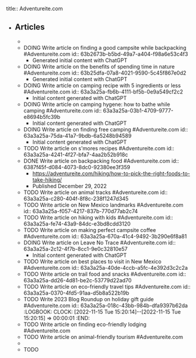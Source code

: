 title:: Adventureite.com

- ## Articles
	-
	- DOING Write article on finding a good campsite while backpacking #Adventureite.com
	  id:: 63b2673b-b5bd-49a7-a404-f98a6e53c4f3
		- Generated initial content with ChatGPT
	- DOING Write article on the benefits of spending time in nature #Adventureite.com
	  id:: 63b25dfa-07a8-4021-9590-5c45f867e0d2
		- Generated initial content with ChatGPT
	- DOING Write article on camping recipe with 5 ingredients or less #Adventureite.com
	  id:: 63a3a25a-fb6b-4111-bf5b-0e9a549cf2c2
		- Initial content generated with ChatGPT
	- DOING Write article on camping hygene: how to bathe while camping #Adventureite.com
	  id:: 63a3a25a-03b1-4709-9777-e8694b5fc39b
		- Initial content generated with ChatGPT
	- DOING Write article on finding free camping #Adventureite.com
	  id:: 63a3a25a-75da-41a7-9bdb-6a5248b94589
		- Initial content generated with ChatGPT
	- TODO Write article on s'mores recipes #Adventureite.com
	  id:: 63a3a25a-4241-4f27-bfa7-4aa2b52b918c
	- DONE Write article on backpacking food #Adventureite.com
	  id:: 6387f45f-d084-4073-8dc0-92380ee3f359
		- https://adventureite.com/hiking/how-to-pick-the-right-foods-to-take-hiking/
		- Published December 29, 2022
	- TODO Write article on animal tracks #Adventureite.com
	  id:: 63a3a25a-c280-404f-8f8c-238f1247d345
	- TODO Write article on New Mexico landmarks #Adventureite.com
	  id:: 63a3a25a-f057-4217-837b-770d77ab2c74
	- TODO Write article on hiking with kids #Adventureite.com
	  id:: 63a3a25a-fe74-43a9-84dc-e3bd8cdd3120
	- TODO Write article on making perfect campsite coffee #Adventureite.com
	  id:: 63a3a25a-670a-41c4-9492-3b290e6f8a81
	- DOING Write article on Leave No Trace #Adventureite.com
	  id:: 63a3a25a-2c12-4f7b-8cc1-9e0c32810e57
		- Initial content generated with ChatGPT
	- TODO Write article on best places to visit in New Mexico #Adventureite.com
	  id:: 63a3a25a-40de-4ccb-a5fc-4e392d3c2c2a
	- TODO Write article on trail food and snacks #Adventureite.com
	  id:: 63a3a25a-dd26-4d81-be2c-53779d22ad70
	- TODO Write article on eco-friendly travel tips #Adventureite.com
	  id:: 63a3a25a-0370-4fd5-91aa-d5b8a522b19b
	- TODO Write 2023 Blog Roundup on holiday gift guide #Adventureite.com
	  id:: 63a3a25a-018c-43bb-984b-dfa9397b62da
	  :LOGBOOK:
	  CLOCK: [2022-11-15 Tue 15:20:14]--[2022-11-15 Tue 15:20:15] =>  00:00:01
	  :END:
	- TODO Write article on finding eco-friendly lodging #Adventureite.com
	- TODO Write article on animal-friendly tourism #Adventureite.com
	-
	- TODO